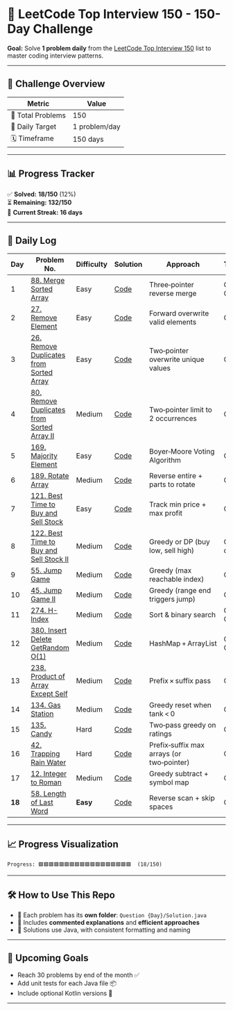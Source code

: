 # 🚀 LeetCode Top Interview 150 - 150-Day Challenge

**Goal:** Solve **1 problem daily** from the [LeetCode Top Interview 150](https://leetcode.com/studyplan/top-interview-150/) list to master coding interview patterns.

---

## 📌 Challenge Overview

| Metric             | Value           |
|--------------------|-----------------|
| 🧠 Total Problems   | 150             |
| 🎯 Daily Target     | 1 problem/day   |
| 🗓️ Timeframe        | 150 days        |

---

## 📊 Progress Tracker

✅ **Solved:** **18/150** (12%)  
⏳ **Remaining:** **132/150**  
📅 **Current Streak:** **16 days**

---

## 📅 Daily Log

| Day | Problem No. | Difficulty | Solution | Approach | Time/Space |
|-----|-------------|------------|----------|----------|------------|
| 1   | [88. Merge Sorted Array](https://leetcode.com/problems/merge-sorted-array/) | Easy   | [Code](https://github.com/VarunB-asm/Interview-150/blob/main/Question%201/Solution.java) | Three‑pointer reverse merge | O(m+n) / O(1) |
| 2   | [27. Remove Element](https://leetcode.com/problems/remove-element/) | Easy   | [Code](https://github.com/VarunB-asm/Interview-150/blob/main/Question%202/Solution.java) | Forward overwrite valid elements | O(n) / O(1) |
| 3   | [26. Remove Duplicates from Sorted Array](https://leetcode.com/problems/remove-duplicates-from-sorted-array/) | Easy | [Code](https://github.com/VarunB-asm/Interview-150/blob/main/Question%203/Solution.java) | Two‑pointer overwrite unique values | O(n) / O(1) |
| 4   | [80. Remove Duplicates from Sorted Array II](https://leetcode.com/problems/remove-duplicates-from-sorted-array-ii/) | Medium | [Code](https://github.com/VarunB-asm/Interview-150/blob/main/Question%204/Solution.java) | Two‑pointer limit to 2 occurrences | O(n) / O(1) |
| 5   | [169. Majority Element](https://leetcode.com/problems/majority-element/) | Easy  | [Code](https://github.com/VarunB-asm/Interview-150/blob/main/Question%205/Solution.java) | Boyer‑Moore Voting Algorithm | O(n) / O(1) |
| 6   | [189. Rotate Array](https://leetcode.com/problems/rotate-array/) | Medium | [Code](https://github.com/VarunB-asm/Interview-150/blob/main/Question%206/Solution.java) | Reverse entire + parts to rotate | O(n) / O(1) |
| 7   | [121. Best Time to Buy and Sell Stock](https://leetcode.com/problems/best-time-to-buy-and-sell-stock/) | Easy | [Code](https://github.com/VarunB-asm/Interview-150/blob/main/Question%207/Solution.java) | Track min price + max profit | O(n) / O(1) |
| 8   | [122. Best Time to Buy and Sell Stock II](https://leetcode.com/problems/best-time-to-buy-and-sell-stock-ii/) | Medium | [Code](https://github.com/VarunB-asm/Interview-150/blob/main/Question%208/Solution.java) | Greedy or DP (buy low, sell high) | O(n) / O(1) or O(n) |
| 9   | [55. Jump Game](https://leetcode.com/problems/jump-game/) | Medium | [Code](https://github.com/VarunB-asm/Interview-150/blob/main/Question%209/Solution.java) | Greedy (max reachable index) | O(n) / O(1) |
| 10  | [45. Jump Game II](https://leetcode.com/problems/jump-game-ii/) | Medium | [Code](https://github.com/VarunB-asm/Interview-150/blob/main/Question%2010/Solution.java) | Greedy (range end triggers jump) | O(n) / O(1) |
| 11  | [274. H-Index](https://leetcode.com/problems/h-index/) | Medium | [Code](https://github.com/VarunB-asm/Interview-150/blob/main/Question%2011/Solution.java) | Sort & binary search | O(n log n) / O(1) |
| 12  | [380. Insert Delete GetRandom O(1)](https://leetcode.com/problems/insert-delete-getrandom-o1/) | Medium | [Code](https://github.com/VarunB-asm/Interview-150/blob/main/Question%2012/Solution.java) | HashMap + ArrayList | O(1) avg / O(n) |
| 13  | [238. Product of Array Except Self](https://leetcode.com/problems/product-of-array-except-self/) | Medium | [Code](https://github.com/VarunB-asm/Interview-150/blob/main/Question%2013/Solution.java) | Prefix × suffix pass | O(n) / O(1) |
| 14  | [134. Gas Station](https://leetcode.com/problems/gas-station/) | Medium | [Code](https://github.com/VarunB-asm/Interview-150/blob/main/Question%2014/Solution.java) | Greedy reset when tank < 0 | O(n) / O(1) |
| 15  | [135. Candy](https://leetcode.com/problems/candy/) | Hard   | [Code](https://github.com/VarunB-asm/Interview-150/blob/main/Question%2015/Solution.java) | Two‑pass greedy on ratings | O(n) / O(n) |
| 16  | [42. Trapping Rain Water](https://leetcode.com/problems/trapping-rain-water/) | Hard | [Code](https://github.com/VarunB-asm/Interview-150/blob/main/Question%2016/Solution.java) | Prefix‑suffix max arrays (or two‑pointer) | O(n) / O(n) |
| 17  | [12. Integer to Roman](https://leetcode.com/problems/integer-to-roman/) | Medium | [Code](https://github.com/VarunB-asm/Interview-150/blob/main/Question%2017/Solution.java) | Greedy subtract + symbol map | O(1) / O(1) |
| **18** | [58. Length of Last Word](https://leetcode.com/problems/length-of-last-word/) | **Easy** | [Code](https://github.com/VarunB-asm/Interview-150/blob/main/Question%2018/Solution.java) | Reverse scan + skip spaces | O(n) / O(1) |

---

## 📈 Progress Visualization

```plaintext
Progress: 🟩🟩🟩🟩🟩🟩🟩🟩🟩🟩🟩🟩🟩🟩🟩🟩🟩🟩  (18/150)
```

---

## 🛠 How to Use This Repo

- 📁 Each problem has its **own folder**: `Question {Day}/Solution.java`
- 🧠 Includes **commented explanations** and **efficient approaches**
- 🔄 Solutions use Java, with consistent formatting and naming

---

## 🌟 Upcoming Goals

- Reach 30 problems by end of the month ✅
- Add unit tests for each Java file 📦
- Include optional Kotlin versions 🔀

---